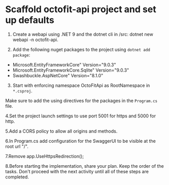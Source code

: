 # Scaffold octofit-api project and set up defaults

1. Create a webapi using .NET 9 and the dotnet cli in /src: dotnet new webapi -n octofit-api.

2. Add the following nuget packages to the project using `dotnet add package`:

- Microsoft.EntityFrameworkCore" Version="9.0.3"
- Microsoft.EntityFrameworkCore.Sqlite" Version="9.0.3"
- Swashbuckle.AspNetCore" Version="8.1.0"

3. Start with enforcing namespace OctoFitApi as RootNamespace in `*.csproj`.

Make sure to add the using directives for the packages in the `Program.cs` file.

4.Set the project launch settings to use port 5001 for https and 5000 for http.

5.Add a CORS policy to allow all origins and methods.

6.In Program.cs add configuration for the SwaggerUI to be visible at the root url "/".

7.Remove app.UseHttpsRedirection();

8.Before starting the implementation, share your plan. Keep the order of the tasks. Don't proceed with the next activity until all of these steps are completed.
